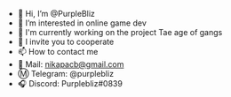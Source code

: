 - 👋 Hi, I’m @PurpleBliz
- 👀 I’m interested in online game dev
- 🌱 I'm currently working on the project Tae age of gangs
- 💞️ I invite you to cooperate
- 📫 How to contact me
- :email: Mail: nikapacb@gmail.com
- :m: Telegram: @purplebliz
- :headphones: Discord: Purplebliz#0839

<!---
PurpleBliz/PurpleBliz is a ✨ special ✨ repository because its `README.md` (this file) appears on your GitHub profile.
You can click the Preview link to take a look at your changes.
--->
